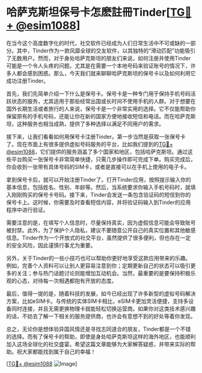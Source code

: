 # 哈萨克斯坦保号卡怎麽註冊Tinder[[TG💪+ @esim1088](https://t.me/s/esim1088)]

在当今这个高度数字化的时代，社交软件已经成为人们日常生活中不可或缺的一部分。其中，Tinder作为一款风靡全球的交友软件，以其独特的“滑动匹配”功能吸引了无数用户。然而，对于身处哈萨克斯坦的朋友们来说，如何注册并使用Tinder可能是一个令人头疼的问题。尤其是在需要一个本地号码来验证账号的情况下，许多人都会感到困惑。那么，今天我们就来聊聊哈萨克斯坦的保号卡以及如何利用它成功注册Tinder。

首先，我们先简单介绍一下什么是保号卡。保号卡是一种专门用于保持手机号码活跃状态的服务，尤其适用于那些经常出国或长时间不使用手机的人群。对于想要在国外长期生活或者旅行的人来说，保号卡是一个非常实用的选择。它不仅能帮助你保留原有的手机号码，还能让你在新的国家方便地接收短信和电话。而在哈萨克斯坦，这种服务也相当成熟，提供了多种选择以满足不同用户的需求。

接下来，让我们看看如何用保号卡注册Tinder。第一步当然是获取一张保号卡了。现在市面上有很多提供虚拟号码服务的平台，比如我们提到的[TG💪+ @esim1088](https://t.me/s/esim1088)，它们提供的服务涵盖了多个国家和地区，包括哈萨克斯坦。通过这些平台购买一张保号卡非常简单快捷，只需几步操作即可完成下单。购买完成后，你会收到一张带有具体号码的SIM卡，或者是直接可以在手机上使用的电子卡。

拿到保号卡后，就可以开始注册Tinder了。打开Tinder应用，按照提示输入你的基本信息，包括姓名、性别、年龄等。然后，当系统要求你输入手机号码时，就填入刚刚购买的保号卡号码。接下来，Tinder会发送一条包含验证码的短信到你的保号卡上。这时候，你需要及时查看短信内容，并将验证码输入到Tinder的应用程序中进行验证。

需要注意的是，在填写个人信息时，尽量保持真实，因为虚假信息可能会导致账号被封禁。此外，为了保护个人隐私，建议不要随意公开自己的真实位置和其他敏感信息。Tinder作为一个开放式的社交平台，虽然提供了很多便利，但也存在一定的安全风险，因此谨慎行事尤为重要。

另外，关于Tinder的一些小技巧也可以帮助你更好地享受这款应用带来的乐趣。例如，完善个人资料可以让别人更容易注意到你；定期更新自己的状态可以吸引更多的关注；参与热门话题讨论则能增加互动机会。当然，最重要的是要保持积极乐观的心态，对待每一次相遇都抱有开放的态度。

最后，值得一提的是，随着科技的发展，如今已经出现了许多新型的虚拟号码解决方案，比如eSIM卡。与传统的实体SIM卡相比，eSIM卡更加灵活便捷，支持多设备同时连接，并且无需更换物理卡就能轻松切换运营商。如果你对这类技术感兴趣的话，不妨去了解一下相关的服务提供商，也许会有意想不到的好处等着你发现。

总之，无论你是想体验异国风情还是寻找志同道合的朋友，Tinder都是一个不错的选择。而有了保号卡的帮助，即使是身处哈萨克斯坦这样的海外地区，也能顺利加入这场全球化的社交盛宴。希望这篇文章能够为大家解答疑惑，并带来实际的帮助。祝大家都能找到属于自己的幸福！

[[TG💪+ @esim1088](https://t.me/s/esim1088) ![Image](https://i.postimg.cc/4NQfJmqS/Snipaste-2025-05-13-00-14-12.png)]